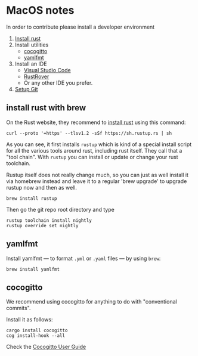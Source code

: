# MacOS notes

In order to contribute please install a developer environment

1. [Install rust](#install-rust-with-brew)
2. Install utilities
   - [cocogitto](#cocogitto)
   - [yamlfmt](#yamlfmt)
3. Install an IDE
   - [Visual Studio Code](https://code.visualstudio.com/docs/setup/mac)
   - [RustRover](https://www.jetbrains.com/rust/)
   - Or any other IDE you prefer.
4. [Setup Git](git-setup.md)

## install rust with brew

On the Rust website, they recommend to [install rust](https://www.rust-lang.org/tools/install)
using this command:

```shell
curl --proto '=https' --tlsv1.2 -sSf https://sh.rustup.rs | sh
```

As you can see, it first installs `rustup` which is kind of a special install script
for all the various tools around rust, including rust itself.
They call that a "tool chain".
With `rustup` you can install or update or change your rust toolchain.

Rustup itself does not really change much, so you can just as well install it
via homebrew instead and leave it to a regular 'brew upgrade' to upgrade rustup
now and then as well.

```shell
brew install rustup
```

Then go the git repo root directory and type

```shell
rustup toolchain install nightly
rustup override set nightly
```

## yamlfmt

Install yamlfmt &mdash; to format `.yml` or `.yaml` files &mdash;
by using `brew`:

```shell
brew install yamlfmt
```

## cocogitto

We recommend using cocogitto for anything to do with "conventional commits".

Install it as follows:

```shell
cargo install cocogitto
cog install-hook --all
```

Check the [Cocogitto User Guide](https://docs.cocogitto.io/guide/init.html)
